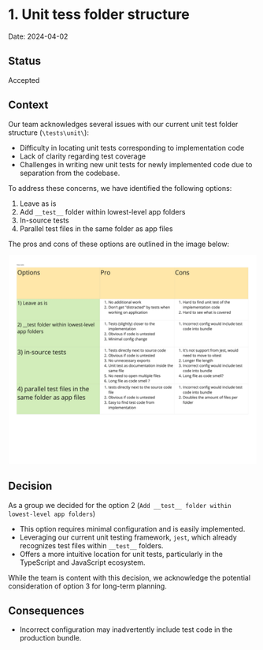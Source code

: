 # 1. Unit tess folder structure

Date: 2024-04-02

## Status

Accepted

## Context

Our team acknowledges several issues with our current unit test folder structure (`\tests\unit\`):

- Difficulty in locating unit tests corresponding to implementation code
- Lack of clarity regarding test coverage
- Challenges in writing new unit tests for newly implemented code due to separation from the codebase.

To address these concerns, we have identified the following options:

1. Leave as is
2. Add `__test__` folder within lowest-level app folders
3. In-source tests
4. Parallel test files in the same folder as app files

The pros and cons of these options are outlined in the image below:

![Unit test folder structure options](/doc/images/unit_tests_folder_structure.jpg)

## Decision

As a group we decided for the option 2 (`Add __test__ folder within lowest-level app folders`)

- This option requires minimal configuration and is easily implemented.
- Leveraging our current unit testing framework, `jest`, which already recognizes test files within `__test__` folders.
- Offers a more intuitive location for unit tests, particularly in the TypeScript and JavaScript ecosystem.

While the team is content with this decision, we acknowledge the potential consideration of option 3 for long-term planning.

## Consequences

- Incorrect configuration may inadvertently include test code in the production bundle.
